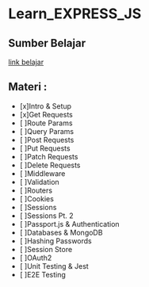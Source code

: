 # Learn_EXPRESS_JS

## Sumber Belajar 
[link belajar ](https://youtu.be/SccSCuHhOw0?si=cnijxBQZO2f-mfG9)

## Materi :
- [x]Intro & Setup
- [x]Get Requests
- [ ]Route Params
- [ ]Query Params
- [ ]Post Requests
- [ ]Put Requests
- [ ]Patch Requests
- [ ]Delete Requests
- [ ]Middleware
- [ ]Validation
- [ ]Routers
- [ ]Cookies
- [ ]Sessions
- [ ]Sessions Pt. 2
- [ ]Passport.js & Authentication
- [ ]Databases & MongoDB
- [ ]Hashing Passwords
- [ ]Session Store
- [ ]OAuth2
- [ ]Unit Testing & Jest
- [ ]E2E Testing
